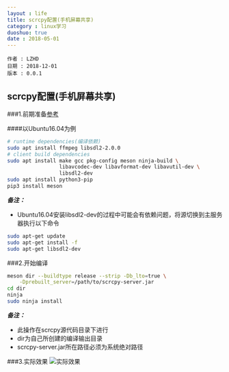 ```yaml
---
layout : life
title: scrcpy配置(手机屏幕共享)
category : linux学习
duoshuo: true
date : 2018-05-01
---
```


	作者 : LZHD
	日期 : 2018-12-01
	版本 : 0.0.1

<!-- more -->

## scrcpy配置(手机屏幕共享)

###1.前期准备[参考](https://github.com/Genymobile/scrcpy/blob/master/BUILD.md)

####以Ubuntu16.04为例

```bash
# runtime dependencies(编译依赖)
sudo apt install ffmpeg libsdl2-2.0.0
# client build dependencies
sudo apt install make gcc pkg-config meson ninja-build \
                 libavcodec-dev libavformat-dev libavutil-dev \
                 libsdl2-dev
sudo apt install python3-pip
pip3 install meson
```
***备注：***

* Ubuntu16.04安装libsdl2-dev的过程中可能会有依赖问题，将源切换到主服务器执行以下命令

```bash
sudo apt-get update
sudo apt-get install -f
sudo apt-get libsdl2-dev
```

###2.开始编译

```bash
meson dir --buildtype release --strip -Db_lto=true \
    -Dprebuilt_server=/path/to/scrcpy-server.jar
cd dir
ninja
sudo ninja install
```
***备注：***

* 此操作在scrcpy源代码目录下进行
* dir为自己所创建的编译输出目录
* scrcpy-server.jar所在路径必须为系统绝对路径

###3.实际效果
![实际效果](/res/img/blog/linux学习/2018-12-01%2012-32.gif)

